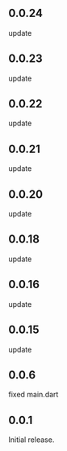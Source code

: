 ## 0.0.24
update

## 0.0.23
update

## 0.0.22
update

## 0.0.21
update

## 0.0.20
update

## 0.0.18
update

## 0.0.16
update

## 0.0.15
update

## 0.0.6
fixed main.dart

## 0.0.1

Initial release.